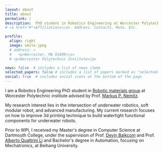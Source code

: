 ```yaml
---
layout: about
title: about
permalink: /
description:  PhD student in Robotics Engineering at Worcester Polytechnic institute 
# <a href="#">Affiliations</a>. Address. Contacts. Moto. Etc.

profile:
  align: right
  image: smile.jpeg
  # address: >
  #   <p>Worcester, MA 01609</p>
  # <p>Worcester Polytechnic Institute</p>

news: false  # includes a list of news items
selected_papers: false # includes a list of papers marked as "selected={true}"
social: true  # includes social icons at the bottom of the page
---
```


<!-- #### About me -->
I am a Robotics Engineering PhD student in [Robotic materials group](https://wp.wpi.edu/roboticmaterialsgroup/) at Worcester Polytechnic institute advised by Prof. [Markus P. Nemitz](https://www.wpi.edu/people/faculty/mnemitz).

My research interest lies in the intersection of underwater robotics, soft modular robot, and advanced manufacturing. My current research focuses on how to improve 3d printing technique to build watertight functional components for underwater robots.

Prior to WPI, I received my Master's degree in Computer Science at Dartmouth College, under the supervision of Prof. [Devin Balkcom](https://rlab.cs.dartmouth.edu/devin/) and Prof. [Alberto Quattrini Li](https://rlab.cs.dartmouth.edu/albertoq/) and Bachelor's degree in Automation, focusing on Mechatronics, at Beihang University. 

